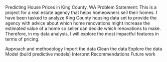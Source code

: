 Predicting House Prices in King County, WA
Problem Statement:
This is a project for a real estate agency that helps homeowners sell their homes. I have been tasked to analyze King County housing data set to provide the agency with advice about which home renovations might increase the estimated value of a home so seller can decide which renovations to make. Therefore, in my data analysis, I will explore the most impactful features in terms of pricing.

Approach and methodology
Import the data
Clean the data
Explore the data
Model (build predictive models)
Interpret
Recommendations
Future work
